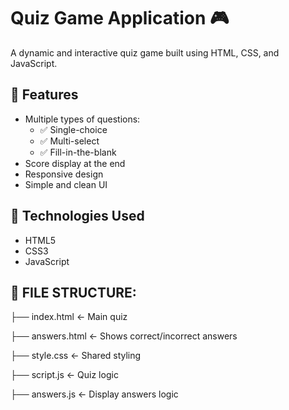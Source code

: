# Quiz Game Application 🎮

A dynamic and interactive quiz game built using HTML, CSS, and JavaScript.

## 🔧 Features

- Multiple types of questions:
  - ✅ Single-choice
  - ✅ Multi-select
  - ✅ Fill-in-the-blank
- Score display at the end
- Responsive design
- Simple and clean UI

## 📂 Technologies Used

- HTML5
- CSS3
- JavaScript 


## 🔧 FILE STRUCTURE:

├── index.html       ← Main quiz

├── answers.html     ← Shows correct/incorrect answers

├── style.css        ← Shared styling

├── script.js        ← Quiz logic

├── answers.js       ← Display answers logic
